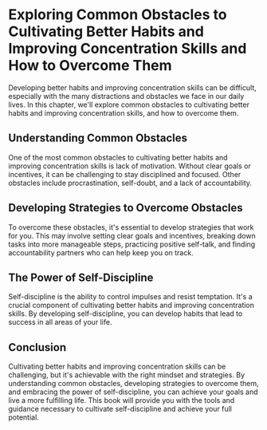 Exploring Common Obstacles to Cultivating Better Habits and Improving Concentration Skills and How to Overcome Them
============================================================================================================================================

Developing better habits and improving concentration skills can be difficult, especially with the many distractions and obstacles we face in our daily lives. In this chapter, we'll explore common obstacles to cultivating better habits and improving concentration skills, and how to overcome them.

Understanding Common Obstacles
------------------------------

One of the most common obstacles to cultivating better habits and improving concentration skills is lack of motivation. Without clear goals or incentives, it can be challenging to stay disciplined and focused. Other obstacles include procrastination, self-doubt, and a lack of accountability.

Developing Strategies to Overcome Obstacles
-------------------------------------------

To overcome these obstacles, it's essential to develop strategies that work for you. This may involve setting clear goals and incentives, breaking down tasks into more manageable steps, practicing positive self-talk, and finding accountability partners who can help keep you on track.

The Power of Self-Discipline
----------------------------

Self-discipline is the ability to control impulses and resist temptation. It's a crucial component of cultivating better habits and improving concentration skills. By developing self-discipline, you can develop habits that lead to success in all areas of your life.

Conclusion
----------

Cultivating better habits and improving concentration skills can be challenging, but it's achievable with the right mindset and strategies. By understanding common obstacles, developing strategies to overcome them, and embracing the power of self-discipline, you can achieve your goals and live a more fulfilling life. This book will provide you with the tools and guidance necessary to cultivate self-discipline and achieve your full potential.
